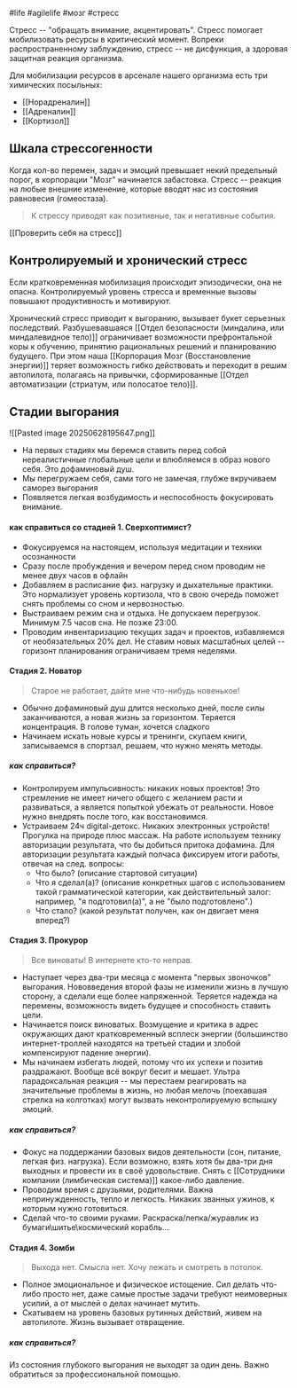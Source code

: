 #life #agilelife #мозг #стресс

Стресс -- "обращать внимание, акцентировать". Стресс помогает мобилизовать ресурсы в критический момент. Вопреки распространенному заблуждению, стресс -- не дисфункция, а здоровая защитная реакция организма.

Для мобилизации ресурсов в арсенале нашего организма есть три химических посыльных:

* [[Норадреналин]]
* [[Адреналин]]
* [[Кортизол]]

## Шкала стрессогенности

Когда кол-во перемен, задач и эмоций превышает некий предельный порог, в корпорации "Мозг" начинается забастовка. Стресс -- реакция на любые внешние изменение, которые вводят нас из состояния равновесия (гомеостаза). 

> К стрессу приводят как позитивные, так и негативные события.

[[Проверить себя на стресс]]

## Контролируемый и хронический стресс

Если кратковременная мобилизация происходит эпизодически, она не опасна. Контролируемый уровень стресса и временные вызовы повышают продуктивность и мотивируют.

Хронический стресс приводит к выгоранию, вызывает букет серьезных последствий. 
Разбушевавшаяся [[Отдел безопасности (миндалина, или миндалевидное тело)]] ограничивает возможности префронтальной коры к обучению, принятию рациональных решений и планированию будущего. При этом наша [[Корпорация Мозг (Восстановление энергии)]] теряет возможность гибко действовать и переходит в решим автопилота, полагаясь на привычки, сформированные [[Отдел автоматизации (стриатум, или полосатое тело)]].

## Стадии выгорания

![[Pasted image 20250628195647.png]]

- На первых стадиях мы беремся ставить перед собой нереалистичные глобальные цели и влюбляемся в образ нового себя. Это дофаминовый душ.
- Мы перегружаем себя, сами того не замечая, глубже вкручиваем саморез выгорания
- Появляется легкая возбудимость и неспособность фокусировать внимание.

#### как справиться со стадией 1. Сверхоптимист?

- Фокусируемся на настоящем, используя медитации и техники осознанности
- Сразу после пробуждения и вечером перед сном проводим не менее двух часов в офлайн
- Добавляем в расписание физ. нагрузку и дыхательные практики. Это нормализует уровень кортизола, что в свою очередь поможет снять проблемы со сном и нервозностью.
- Выстраиваем режим сна и отдыха. Не допускаем перегрузок. Минимум 7.5 часов сна. Не позже 23:00.
- Проводим инвентаризацию текущих задач и проектов, избавляемся от необязательных 20% дел. Не ставим новых масштабных целей -- горизонт планирования ограничиваем тремя неделями.

#### Стадия 2. Новатор
> Старое не работает, дайте мне что-нибудь новенькое!

* Обычно дофаминовый душ длится несколько дней, после силы заканчиваются, а новая жизнь за горизонтом. Теряется концентрация. В голове туман, хочется сладкого
* Начинаем искать новые курсы и тренинги, скупаем книги, записываемся в спортзал, решаем, что нужно менять методы.

##### как справиться?
- Контролируем импульсивность: никаких новых проектов! Это стремление не имеет ничего общего с желанием расти и развиваться, а является попыткой убежать от реальности. Новое нужно внедрять после того, как восстановимся.
- Устраиваем 24ч digital-детокс. Никаких электронных устройств! Прогулка на природе плюс массаж. На работе используем технику авторизации результата, что бы добиться притока дофамина. Для авторизации результата каждый полчаса фиксируем итоги работы, отвечая на след. вопросы:
	- Что было? (описание стартовой ситуации)
	- Что я сделал(а)? (описание конкретных шагов с использованием такой грамматической категории, как действительный залог: например, "я подготовил(а)", а не "было подготовлено".)
	- Что стало? (какой результат получен, как он двигает меня вперед?)

#### Стадия 3. Прокурор
> Все виноваты! В интернете кто-то неправ.

* Наступает через два-три месяца с момента "первых звоночков" выгорания. Нововведения второй фазы не изменили жизнь в лучшую сторону, а сделали еще более напряженной. Теряется надежда на перемены, возможность видеть будущее и способность ставить цели.
* Начинается поиск виноватых. Возмущение и критика в адрес окружающих дают кратковременный всплеск энергии (большинство интернет-троллей находятся на третьей стадии и злобой компенсируют падение энергии).
* Мы начинаем избегать людей, потому что их успехи и позитив раздражают. Вообще всё вокруг бесит и мешает. Ультра парадоксальная реакция -- мы перестаем реагировать на значительные проблемы в жизнь, но любая мелочь (поехавшая стрелка на колготках) могут вызвать неконтролируемую вспышку эмоций.

##### как справиться?
* Фокус на поддержании базовых видов деятельности (сон, питание, легкая физ. нагрузка). Если возможно, взять хотя бы два-три дня выходных и провести их в своё удовольствие. Снять с [[Сотрудники компании (лимбическая система)]] какое-либо давление.
* Проводим время с друзьями, родителями. Важна непринужденность, тепло и легкость. Никаких званных ужинов, к которым нужно готовиться. 
* Сделай что-то своими руками. Раскраска/лепка/журавлик из бумаги\шитье\космический корабль...

#### Стадия 4. Зомби
> Выхода нет. Смысла нет. Хочу лежать и смотреть в потолок.

- Полное эмоциональное и физическое истощение. Сил делать что-либо просто нет, даже самые простые задачи требуют неимоверных усилий, а от мыслей о делах начинает мутить.
- Скатываем на уровень базовых рутинных действий, живем на автопилоте. Жизнь вызывает отвращение.

##### как справиться?
Из состояния глубокого выгорания не выходят за один день. Важно обратиться за профессиональной помощью.


